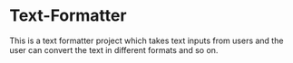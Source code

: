 # Text-Formatter
This is a text formatter project which takes text inputs from users and the user can convert the text in different formats and so on.

